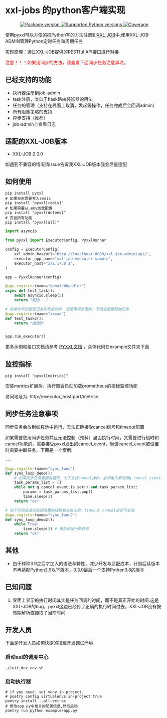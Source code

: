 # xxl-jobs 的python客户端实现

<p align="center">
<a href="https://pypi.org/project/pyxxl" target="_blank">
    <img src="https://img.shields.io/pypi/v/pyxxl?color=%2334D058&label=pypi%20package" alt="Package version">
</a>
<a href="https://pypi.org/project/pyxxl" target="_blank">
    <img src="https://img.shields.io/pypi/pyversions/pyxxl.svg?color=%2334D058" alt="Supported Python versions">
</a>
<a href="https://pypi.org/project/pyxxl" target="_blank">
    <img src="https://img.shields.io/codecov/c/github/fcfangcc/pyxxl?color=%2334D058" alt="Coverage">
</a>
</p>

使用pyxxl可以方便的把Python写的方法注册到[XXL-JOB](https://github.com/xuxueli/xxl-job)中,使用XXL-JOB-ADMIN管理Python定时任务和周期任务

实现原理：通过XXL-JOB提供的RESTful API接口进行对接

<font color="#dd0000">注意！！！如果用同步的方法，请查看下面同步任务注意事项。</font>

## 已经支持的功能

* 执行器注册到job-admin
* task注册，类似于flask路由装饰器的用法
* 任务的管理（支持在界面上取消，发起等操作，任务完成后会回调admin）
* 所有阻塞策略的支持
* 异步支持（推荐）
* job-admin上查看日志

## 适配的XXL-JOB版本

* XXL-JOB:2.3.0

如遇到不兼容的情况请issue告诉我XXL-JOB版本我会尽量适配

## 如何使用

```shell
pip install pyxxl
# 如果日志需要写入redis
pip install "pyxxl[redis]"
# 如果需要从.env加载配置
pip install "pyxxl[dotenv]"
# 安装所有功能
pip install "pyxxl[all]"
```

```python
import asyncio

from pyxxl import ExecutorConfig, PyxxlRunner

config = ExecutorConfig(
    xxl_admin_baseurl="http://localhost:8080/xxl-job-admin/api/",
    executor_app_name="xxl-job-executor-sample",
    executor_host="172.17.0.1",
)

app = PyxxlRunner(config)

@app.register(name="demoJobHandler")
async def test_task():
    await asyncio.sleep(5)
    return "成功..."

# 如果你代码里面没有实现全异步，请使用同步函数，不然会阻塞其他任务
@app.register(name="xxxxx")
def test_task3():
    return "成功3"


app.run_executor()
```


更多示例和接口文档请参考 [PYXXL文档](https://fcfangcc.github.io/pyxxl/example/) ，具体代码在example文件夹下面

## 监控指标

```shell
pip install "pyxxl[metrics]"
```

安装metrics扩展后，执行器会自动加载prometheus的指标监控功能

访问地址为: http://executor_host:port/metrics

## 同步任务注意事项
同步任务会放到线程池中运行，无法正确接受cancel信号和timeout配置

如果需要使用同步任务并且无法控制（预料）里面执行时间，又需要进行超时和cancel功能的，需要接受pyxxl发出的cancel_event，当该cancel_event被设置时需要中断任务，下面是一个案例:

```python
...

@app.register(name="sync_func")
def sync_loop_demo():
    # 如果同步任务里面有循环，为了支持cancel操作，必须每次都判断g.cancel_event.
    task_params_list = []
    while not g.cancel_event.is_set() and task_parasm_list:
        params = task_params_list.pop()
        time.sleep(3)
    return "ok"

# 如下代码会造成线程池里的线程被永远占用，timeout cancel全部不生效
@app.register(name="sync_func2")
def sync_loop_demo2():
    while True:
        time.sleep(3) # 模拟你运行的任务
    return "ok"

```

## 其他

* 由于种种3.9之后才加入的语法与特性，减少开发与适配成本，计划后续版本不再适配Python3.9以下版本，0.3.0最后一个支持Python3.8的版本

## 已知问题

1. 界面上显示的执行时间其实是任务回调的时间，而不是真正开始的时间.这是XXL-JOB的bug，pyxxl这边已经传了正确的执行时间过去，XXL-JOB没有按预期解析直接取了当前时间

## 开发人员
下面是开发人员如何快捷的搭建开发调试环境

### 启动xxl的调度中心

```shell
./init_dev_env.sh
```


### 启动执行器


```shell
# if you need. set venv in project.
# poetry config virtualenvs.in-project true
poetry install --all-extras
# 修改app.py中相关的配置信息,然后启动
poetry run python example/app.py
```
